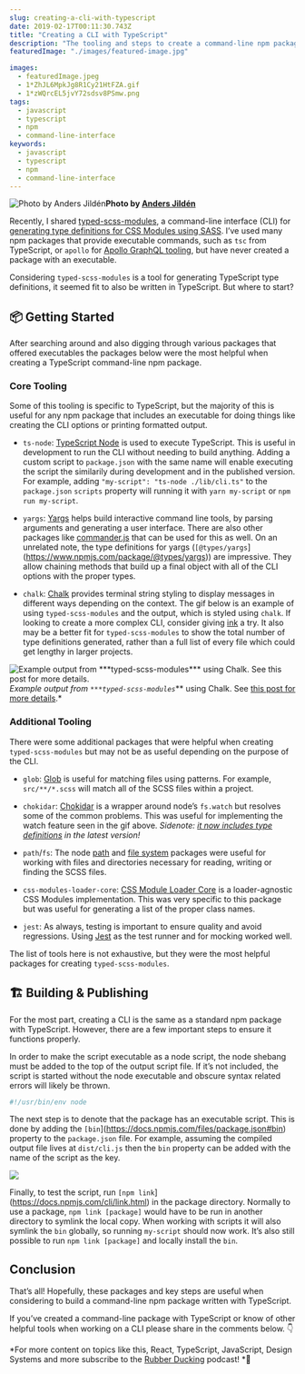 ```yaml
---
slug: creating-a-cli-with-typescript
date: 2019-02-17T00:11:30.743Z
title: "Creating a CLI with TypeScript"
description: "The tooling and steps to create a command-line npm package written in TypeScript"
featuredImage: "./images/featured-image.jpg"

images:
  - featuredImage.jpeg
  - 1*ZhJL6MpkJg8R1Cy21HtFZA.gif
  - 1*zWQrcEL5jvY72sdsv8PSmw.png
tags:
  - javascript
  - typescript
  - npm
  - command-line-interface
keywords:
  - javascript
  - typescript
  - npm
  - command-line-interface
---
```


![*Photo by [Anders Jildén](https://unsplash.com/photos/-N2UXcPBIYI?utm_source=unsplash&utm_medium=referral&utm_content=creditCopyText)*](1*OX9Mf8glCGLN6H3425xkBg.jpeg)**Photo by [Anders Jildén](https://unsplash.com/photos/-N2UXcPBIYI?utm_source=unsplash&utm_medium=referral&utm_content=creditCopyText)**

Recently, I shared [typed-scss-modules](https://github.com/skovy/typed-scss-modules), a command-line interface (CLI) for [generating type definitions for CSS Modules using SASS](https://medium.com/rubber-ducking/generating-typescript-definitions-for-css-modules-using-sass-461e33623ec2). I’ve used many npm packages that provide executable commands, such as `tsc` from TypeScript, or `apollo` for [Apollo GraphQL tooling](https://github.com/apollographql/apollo-tooling), but have never created a package with an executable.

Considering `typed-scss-modules` is a tool for generating TypeScript type definitions, it seemed fit to also be written in TypeScript. But where to start?

## 📦 Getting Started

After searching around and also digging through various packages that offered executables the packages below were the most helpful when creating a TypeScript command-line npm package.

### Core Tooling

Some of this tooling is specific to TypeScript, but the majority of this is useful for any npm package that includes an executable for doing things like creating the CLI options or printing formatted output.

* `ts-node`: [TypeScript Node](https://github.com/TypeStrong/ts-node) is used to execute TypeScript. This is useful in development to run the CLI without needing to build anything. Adding a custom script to `package.json` with the same name will enable executing the script the similarily during development and in the published version. For example, adding `"my-script": "ts-node ./lib/cli.ts"` to the `package.json` `scripts` property will running it with `yarn my-script` or `npm run my-script`.

* `yargs`: [Yargs](http://yargs.js.org/) helps build interactive command line tools, by parsing arguments and generating a user interface. There are also other packages like [commander.js](https://github.com/tj/commander.js) that can be used for this as well. On an unrelated note, the type definitions for yargs (`[@types/yargs`](https://www.npmjs.com/package/@types/yargs)) are impressive. They allow chaining methods that build up a final object with all of the CLI options with the proper types.

* `chalk`: [Chalk](https://github.com/chalk/chalk) provides terminal string styling to display messages in different ways depending on the context. The gif below is an example of using `typed-scss-modules` and the output, which is styled using `chalk`. If looking to create a more complex CLI, consider giving [ink](https://github.com/vadimdemedes/ink/tree/next) a try. It also may be a better fit for `typed-scss-modules` to show the total number of type definitions generated, rather than a full list of every file which could get lengthy in larger projects.

![Example output from `***typed-scss-modules`*** using Chalk. See [this post for more details](https://medium.com/rubber-ducking/generating-typescript-definitions-for-css-modules-using-sass-461e33623ec2).](1*ZhJL6MpkJg8R1Cy21HtFZA.gif)*Example output from `***typed-scss-modules`*** using Chalk. See [this post for more details](https://medium.com/rubber-ducking/generating-typescript-definitions-for-css-modules-using-sass-461e33623ec2).*

### Additional Tooling

There were some additional packages that were helpful when creating `typed-scss-modules` but may not be as useful depending on the purpose of the CLI.

* `glob`: [Glob](https://github.com/isaacs/node-glob) is useful for matching files using patterns. For example, `src/**/*.scss` will match all of the SCSS files within a project.

* `chokidar`: [Chokidar](https://github.com/paulmillr/chokidar) is a wrapper around node’s `fs.watch` but resolves some of the common problems. This was useful for implementing the watch feature seen in the gif above. *Sidenote: [it now includes type definitions](https://github.com/paulmillr/chokidar/pull/801) in the latest version!*

* `path`/`fs`: The node [path](https://nodejs.org/api/path.html) and [file system](https://nodejs.org/api/fs.html) packages were useful for working with files and directories necessary for reading, writing or finding the SCSS files.

* `css-modules-loader-core`: [CSS Module Loader Core](https://github.com/css-modules/css-modules-loader-core) is a loader-agnostic CSS Modules implementation. This was very specific to this package but was useful for generating a list of the proper class names.

* `jest`: As always, testing is important to ensure quality and avoid regressions. Using [Jest](https://jestjs.io/) as the test runner and for mocking worked well.

The list of tools here is not exhaustive, but they were the most helpful packages for creating `typed-scss-modules`.

## 🏗 Building & Publishing

For the most part, creating a CLI is the same as a standard npm package with TypeScript. However, there are a few important steps to ensure it functions properly.

In order to make the script executable as a node script, the node shebang must be added to the top of the output script file. If it’s not included, the script is started without the node executable and obscure syntax related errors will likely be thrown.

```javascript
#!/usr/bin/env node
```


The next step is to denote that the package has an executable script. This is done by adding the `[bin`](https://docs.npmjs.com/files/package.json#bin) property to the `package.json` file. For example, assuming the compiled output file lives at `dist/cli.js` then the `bin` property can be added with the name of the script as the key.

![](1*zWQrcEL5jvY72sdsv8PSmw.png)

Finally, to test the script, run `[npm link`](https://docs.npmjs.com/cli/link.html) in the package directory. Normally to use a package, `npm link [package]` would have to be run in another directory to symlink the local copy. When working with scripts it will also symlink the `bin` globally, so running `my-script` should now work. It’s also still possible to run `npm link [package]` and locally install the `bin`.

## Conclusion

That’s all! Hopefully, these packages and key steps are useful when considering to build a command-line npm package written with TypeScript.

If you’ve created a command-line package with TypeScript or know of other helpful tools when working on a CLI please share in the comments below. 👇

*For more content on topics like this, React, TypeScript, JavaScript, Design Systems and more subscribe to the [Rubber Ducking](http://www.rubberducking.fm/) podcast! *🦆